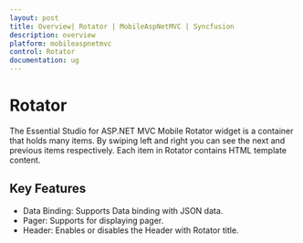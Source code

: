 ```yaml
---
layout: post
title: Overview| Rotator | MobileAspNetMVC | Syncfusion
description: overview
platform: mobileaspnetmvc
control: Rotator
documentation: ug
---
```


# Rotator

The Essential Studio for ASP.NET MVC Mobile Rotator widget is a container that holds many items. By swiping left and right you can see the next and previous items respectively. Each item in Rotator contains HTML template content.

## Key Features

* Data Binding: Supports Data binding with JSON data.
* Pager: Supports for displaying pager.
* Header: Enables or disables the Header with Rotator title.



